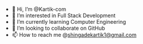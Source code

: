 - 👋 Hi, I’m @Kartik-com
- 👀 I’m interested in Full Stack Development 
- 🌱 I’m currently learning Computer Engineering 
- 💞️ I’m looking to collaborate on GitHub
- 📫 How to reach me @shingadekartik1@gmail.com 

<!---
Kartik-com/Kartik-com is a ✨ special ✨ repository because its `README.md` (this file) appears on your GitHub profile.
You can click the Preview link to take a look at your changes.
--->
